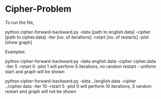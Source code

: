 Cipher-Problem
==============

To run the file,

python cipher-forward-backward.py -data [path to english.data] -cipher [path to cipher.data] -iter [no. of iterations] -rstart [no. of restarts] -plot [show graph]

Examples:

python cipher-forward-backward.py -data english.data -cipher cipher.data -iter 5 -rstart 0 -plot 1
will perform 5 iterations, no random restart - uniform start and graph will be shown

python cipher-forward-backward.py -data ../english.data -cipher ../cipher.data -iter 10 -rstart 5 -plot 0
will perform 10 iterations, 5 random restart and graph will not be shown
